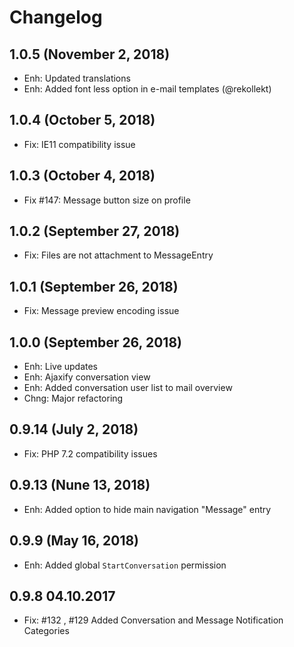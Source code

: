 Changelog
=========

1.0.5 (November 2, 2018)
-----------------------
- Enh: Updated translations
- Enh: Added font less option in e-mail templates (@rekollekt)

1.0.4 (October 5, 2018)
-----------------------
- Fix: IE11 compatibility issue

1.0.3 (October 4, 2018)
-----------------------
- Fix #147: Message button size on profile

1.0.2 (September 27, 2018)
-----------------------
- Fix: Files are not attachment to MessageEntry

1.0.1 (September 26, 2018)
-----------------------
- Fix: Message preview encoding issue

1.0.0 (September 26, 2018)
-----------------------
- Enh: Live updates
- Enh: Ajaxify conversation view
- Enh: Added conversation user list to mail overview
- Chng: Major refactoring

0.9.14  (July 2, 2018)
-----------------------
- Fix: PHP 7.2 compatibility issues


0.9.13  (Nune 13, 2018)
----------------------
- Enh: Added option to hide main navigation "Message" entry


0.9.9  (May 16, 2018)
----------------------
- Enh: Added global `StartConversation` permission


0.9.8 04.10.2017
----------------------
- Fix: #132 , #129 Added Conversation and Message Notification Categories